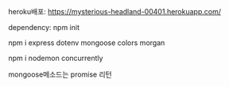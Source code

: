 heroku배포: https://mysterious-headland-00401.herokuapp.com/

dependency: npm init

npm i express dotenv mongoose colors morgan

npm i nodemon concurrently



mongoose메소드는 promise 리턴
